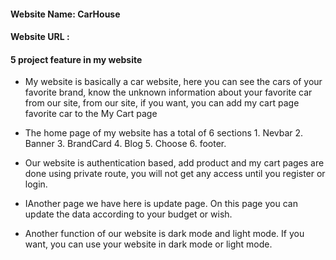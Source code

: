 #### Website Name: CarHouse
#### Website URL :


#### 5 project feature in my website

- My website is basically a car website, here you can see the cars of your favorite brand, know the unknown information about your favorite car from our site, from our site, if you want, you can add my cart page favorite car to the My Cart page

- The home page of my website has a total of 6 sections 1. Nevbar 2. Banner 3. BrandCard 4. Blog 5. Choose 6. footer.

- Our website is authentication based, add product and my cart pages are done using private route, you will not get any access until you register or login.

- IAnother page we have here is update page. On this page you can update the data according to your budget or wish.

- Another function of our website is dark mode and light mode. If you want, you can use your website in dark mode or light mode.